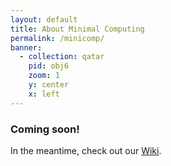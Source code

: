 ```yaml
---
layout: default
title: About Minimal Computing
permalink: /minicomp/
banner:
  - collection: qatar
    pid: obj6
    zoom: 1
    y: center
    x: left
---
```


### Coming soon!

In the meantime, check out our [Wiki](https://minicomp.github.io/wiki/#/wax/).
